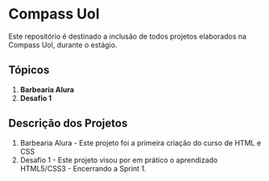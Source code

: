 <h1>Compass Uol</h1>


Este repositório é destinado a inclusão de todos projetos elaborados na Compass Uol, durante o estágio.

<h2>Tópicos</h2>
  
  <ol>
      <li><strong>Barbearia Alura</strong></li>
      <li><strong>Desafio 1</strong></li>
 </ol>     
      
<h2>Descrição dos Projetos</h2>
  
  1. Barbearia Alura - Este projeto foi a primeira criação do curso de HTML e CSS
  2. Desafio 1 - Este projeto visou por em prático o aprendizado HTML5/CSS3 -  Encerrando a Sprint 1.
   
  



